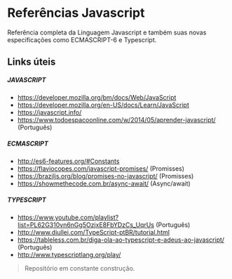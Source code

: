 # Referências Javascript  

Referência completa da Linguagem Javascript e também suas novas especificações como ECMASCRIPT-6 e Typescript. 

## Links úteis
##### JAVASCRIPT
* https://developer.mozilla.org/bm/docs/Web/JavaScript
* https://developer.mozilla.org/en-US/docs/Learn/JavaScript
* https://javascript.info/
* https://www.todoespacoonline.com/w/2014/05/aprender-javascript/ (Português)
##### ECMASCRIPT
* http://es6-features.org/#Constants
* https://flaviocopes.com/javascript-promises/ (Promisses)
* https://braziljs.org/blog/promises-no-javascript/ (Promisses)
* https://showmethecode.com.br/async-await/ (Async/await)
##### TYPESCRIPT
* https://www.youtube.com/playlist?list=PL62G310vn6nGg5OzjxE8FbYDzCs_UqrUs (Português)
* http://www.diullei.com/TypeScript-ptBR/tutorial.html
* https://tableless.com.br/diga-ola-ao-typescript-e-adeus-ao-javascript/ (Português)
* http://www.typescriptlang.org/play/

> Repositório em constante construção.
